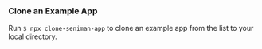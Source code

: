 ### Clone an Example App 

Run `$ npx clone-seniman-app` to clone an example app from the list to your local directory.
